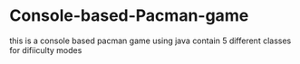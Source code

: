 # Console-based-Pacman-game
this is a console based pacman game using java contain 5 different classes for difiiculty modes
